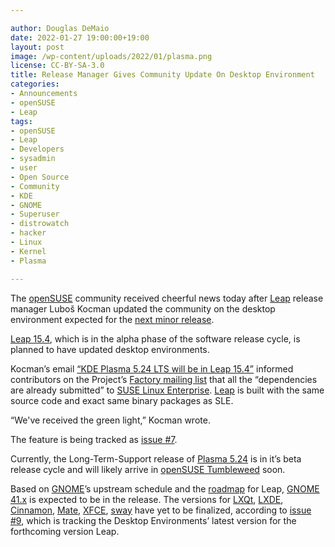 ```yaml
---

author: Douglas DeMaio
date: 2022-01-27 19:00:00+19:00
layout: post
image: /wp-content/uploads/2022/01/plasma.png
license: CC-BY-SA-3.0
title: Release Manager Gives Community Update On Desktop Environment 
categories:
- Announcements
- openSUSE
- Leap
tags:
- openSUSE
- Leap
- Developers
- sysadmin
- user
- Open Source
- Community
- KDE
- GNOME
- Superuser
- distrowatch
- hacker
- Linux
- Kernel
- Plasma

---
```


The [openSUSE](https://www.opensuse.org/) community received cheerful news today after [Leap](https://get.opensuse.org/leap) release manager Luboš Kocman updated the community on the desktop environment expected for the [next minor release](https://get.opensuse.org/testing/).

[Leap 15.4](https://get.opensuse.org/testing/), which is in the alpha phase of the software release cycle, is planned to have updated desktop environments.

Kocman’s email [“KDE Plasma 5.24 LTS will be in Leap 15.4”](https://lists.opensuse.org/archives/list/factory@lists.opensuse.org/thread/ZKKEYZNAPJSWVLURGRKL7HY3YQZIRKKP/) informed contributors on the Project’s [Factory mailing list](https://lists.opensuse.org/archives/list/factory@lists.opensuse.org/) that all the “dependencies are already submitted” to [SUSE Linux Enterprise](https://www.suse.com/products/server/). [Leap](https://get.opensuse.org/leap) is built with the same source code and exact same binary packages as SLE.
 
“We've received the green light,” Kocman wrote.

The feature is being tracked as [issue #7](https://code.opensuse.org/leap/features/issue/7). 

Currently, the Long-Term-Support release of [Plasma 5.24](https://kde.org/announcements/plasma/5/5.23.90/) is in it’s beta release cycle and will likely arrive in [openSUSE Tumbleweed](https://get.opensuse.org/tumbleweed/) soon.

Based on [GNOME](https://www.gnome.org/)’s upstream schedule and the [roadmap](https://en.opensuse.org/openSUSE:Roadmap) for Leap, [GNOME 41.x](https://help.gnome.org/misc/release-notes/41.0/) is expected to be in the release. The versions for [LXQt](https://lxqt-project.org/), [LXDE](http://www.lxde.org/), [Cinnamon](https://github.com/linuxmint/Cinnamon), [Mate](https://mate-desktop.org/), [XFCE](https://xfce.org/), [sway](https://en.opensuse.org/Sway) have yet to be finalized, according to [issue #9](https://code.opensuse.org/leap/features/issue/9), which is tracking the Desktop Environments’ latest version for the forthcoming version Leap.

<meta name="KDE, GNOME, LXQT, LXDE, Cinnamon, Mate, XFCE, sway, openSUSE, Leap, Tumbleweed" content="HTML,CSS,XML,JavaScript">
